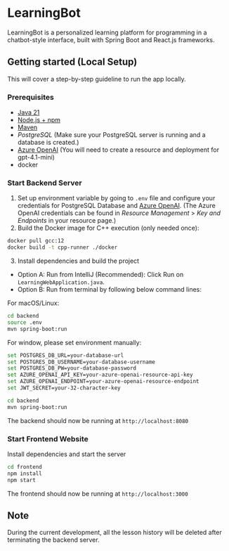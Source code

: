# LearningBot

LearningBot is a personalized learning platform for programming in a chatbot-style interface, built with Spring Boot and React.js frameworks.

## Getting started (Local Setup)
This will cover a step-by-step guideline to run the app locally.

### Prerequisites
- [Java 21](https://www.oracle.com/java/technologies/downloads/)
- [Node.js + npm](https://nodejs.org/en/download)
- [Maven](https://maven.apache.org/install.html)
- *PostgreSQL* (Make sure your PostgreSQL server is running and a database is created.)
- [Azure OpenAI](https://azure.microsoft.com/en-us/products/ai-services/openai-service) (You will need to create a resource and deployment for gpt-4.1-mini)
- docker

### Start Backend Server
1. Set up environment variable by going to `.env` file and configure your credentials for PostgreSQL Database and [Azure OpenAI](https://azure.microsoft.com/en-us/products/ai-services/openai-service). (The Azure OpenAI credentials can be found in *Resource Management* > *Key and Endpoints* in your resource page.)
2. Build the Docker image for C++ execution (only needed once):

```bash
docker pull gcc:12
docker build -t cpp-runner ./docker
```
3. Install dependencies and build the project
- Option A: Run from IntelliJ (Recommended): Click Run on `LearningWebApplication.java`.
- Option B: Run from terminal by following below command lines:

For macOS/Linux:

```bash
cd backend
source .env
mvn spring-boot:run
```
For window, please set environment manually:
```bash
set POSTGRES_DB_URL=your-database-url
set POSTGRES_DB_USERNAME=your-database-username
set POSTGRES_DB_PW=your-database-password
set AZURE_OPENAI_API_KEY=your-azure-openai-resource-api-key
set AZURE_OPENAI_ENDPOINT=your-azure-openai-resource-endpoint
set JWT_SECRET=your-32-character-key

cd backend
mvn spring-boot:run
```

The backend should now be running at `http://localhost:8080`

### Start Frontend Website
Install dependencies and start the server
```bash
cd frontend
npm install
npm start
```

The frontend should now be running at `http://localhost:3000`

## Note
During the current development, all the lesson history will be deleted after terminating the backend server. 